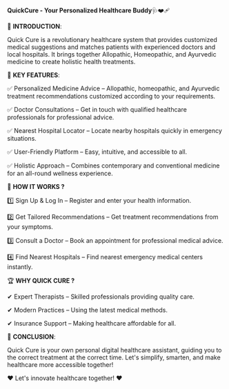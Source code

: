 **QuickCure - Your Personalized Healthcare Buddy**🩺❤️‍🩹

📌 **INTRODUCTION**:

  Quick Cure is a revolutionary healthcare system that provides customized medical suggestions and matches patients with experienced doctors and local hospitals. It brings together Allopathic, Homeopathic, and Ayurvedic medicine to create holistic health treatments.

🚀 **KEY FEATURES**:

  ✅ Personalized Medicine Advice – Allopathic, homeopathic, and Ayurvedic treatment recommendations customized according to your requirements.
  
  ✅ Doctor Consultations – Get in touch with qualified healthcare professionals for professional advice.
  
  ✅ Nearest Hospital Locator – Locate nearby hospitals quickly in emergency situations.
  
  ✅ User-Friendly Platform – Easy, intuitive, and accessible to all.
  
  ✅ Holistic Approach – Combines contemporary and conventional medicine for an all-round wellness experience.

🏥 **HOW IT WORKS ?**

  1️⃣ Sign Up & Log In – Register and enter your health information.
  
  2️⃣ Get Tailored Recommendations – Get treatment recommendations from your symptoms.
  
  3️⃣ Consult a Doctor – Book an appointment for professional medical advice.
  
  4️⃣ Find Nearest Hospitals – Find nearest emergency medical centers instantly.

🏆 **WHY QUICK CURE ?**

  ✔ Expert Therapists – Skilled professionals providing quality care.
  
  ✔ Modern Practices – Using the latest medical methods.
  
  ✔ Insurance Support – Making healthcare affordable for all.

📌 **CONCLUSION**:

  Quick Cure is your own personal digital healthcare assistant, guiding you to the correct treatment at the correct time. Let's simplify, smarten, and make healthcare more accessible together!


❤ Let's innovate healthcare together! ❤
